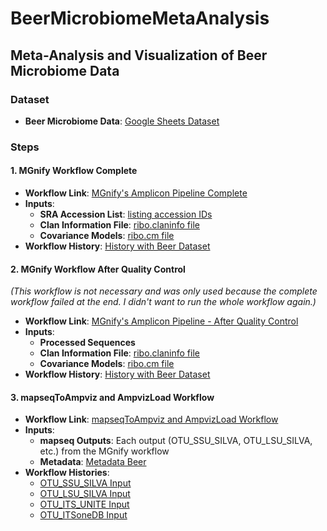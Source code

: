 # BeerMicrobiomeMetaAnalysis

## Meta-Analysis and Visualization of Beer Microbiome Data

### Dataset

- **Beer Microbiome Data**: [Google Sheets Dataset](https://docs.google.com/spreadsheets/d/1RblHxOcXIFd2tg4P7cHtZNuElin5ifOHt_0KawkYU7A/edit?gid=0#gid=0)

### Steps

#### 1. MGnify Workflow Complete

- **Workflow Link**: [MGnify's Amplicon Pipeline Complete](https://usegalaxy.eu/u/marabesemer/w/mgnifys-amplicon-pipeline-complete)
- **Inputs**:
  - **SRA Accession List**: [listing accession IDs](https://github.com/MaraBesemer/BeerMicrobiomeMetaAnalysis/blob/main/input_tabular.txt)
  - **Clan Information File**: [ribo.claninfo file](https://github.com/MaraBesemer/BeerMicrobiomeMetaAnalysis/blob/main/ribo.claninfo.txt)
  - **Covariance Models**: [ribo.cm file](https://github.com/MaraBesemer/BeerMicrobiomeMetaAnalysis/blob/main/ribo.cm)
- **Workflow History**: [History with Beer Dataset](https://usegalaxy.eu/u/marabesemer/h/mgnify-complete-dataset-1)

#### 2. MGnify Workflow After Quality Control
*(This workflow is not necessary and was only used because the complete workflow failed at the end. I didn't want to run the whole workflow again.)*

- **Workflow Link**: [MGnify's Amplicon Pipeline - After Quality Control](https://usegalaxy.eu/u/marabesemer/w/mgnifys-amplicon-pipeline---after-quality-control)
- **Inputs**:
  - **Processed Sequences**
  - **Clan Information File**: [ribo.claninfo file](https://github.com/MaraBesemer/BeerMicrobiomeMetaAnalysis/blob/main/ribo.claninfo.txt)
  - **Covariance Models**: [ribo.cm file](https://github.com/MaraBesemer/BeerMicrobiomeMetaAnalysis/blob/main/ribo.cm)
- **Workflow History**: [History with Beer Dataset](https://usegalaxy.eu/u/marabesemer/h/after-quality-control-complete-dataset)


#### 3. mapseqToAmpviz and AmpvizLoad Workflow

- **Workflow Link**: [mapseqToAmpviz and AmpvizLoad Workflow](https://usegalaxy.eu/u/marabesemer/w/copy-of-mapseqtoampvis-and-appvisload-1)
- **Inputs**:
  - **mapseq Outputs**: Each output (OTU_SSU_SILVA, OTU_LSU_SILVA, etc.) from the MGnify workflow
  - **Metadata**: [Metadata Beer](https://github.com/MaraBesemer/BeerMicrobiomeMetaAnalysis/blob/main/Metadata-formatted.txt)
- **Workflow Histories**:
  - [OTU_SSU_SILVA Input](https://usegalaxy.eu/u/marabesemer/h/mapseqtoampviz-and-ampvizload-v2)
  - [OTU_LSU_SILVA Input](https://usegalaxy.eu/u/marabesemer/h/mapseqtoampviz-and-ampvizload-lsu)
  - [OTU_ITS_UNITE Input](https://usegalaxy.eu/u/marabesemer/h/mapseq-to-ampvis-its-unite)
  - [OTU_ITSoneDB Input](https://usegalaxy.eu/u/marabesemer/h/mapseq-to-ampvis-itsonedb)
